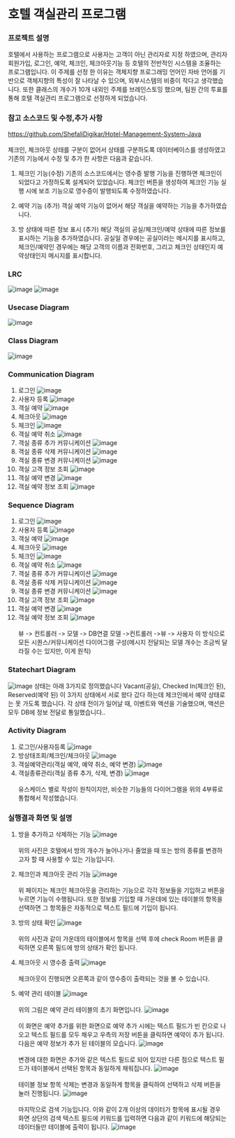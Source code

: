 # 호텔 객실관리 프로그램
### 프로젝트 설명
  호텔에서 사용하는 프로그램으로 사용자는 고객이 아닌 관리자로 지정 하였으며, 관리자 회원가입, 로그인, 예약, 체크인, 체크아웃기능 등 호텔의 전반적인 시스템을 조율하는 프로그램입니다.
이 주제를 선정 한 이유는 객체지향 프로그래밍 언어인 자바 언어를 기반으로 객체지향의 특성이 잘 나타날 수 있으며, 외부시스템의 비중이 작다고 생각했습니다. 또한 클래스의 개수가 10개 내외인 주제를 브레인스토밍 했으며, 팀원 간의 투표를 통해 호텔 객실관리 프로그램으로 선정하게 되었습니다.

### 참고 소스코드 및 수정,추가 사항
https://github.com/ShefaliDigikar/Hotel-Management-System-Java
<br></br>
체크인, 체크아웃 상태를 구분이 없어서 상태를 구분하도록 데이터베이스를 생성하였고 기존의 기능에서 수정 및 추가 한 사항은 다음과 같습니다.
1.	체크인 기능(수정)
기존의 소스코드에서는 영수증 발행 기능을 진행하면 체크인이 되었다고 가정하도록 설계되어 있었습니다. 체크인 버튼을 생성하여 체크인 기능 실행 시에 보조 기능으로 영수증이 발행되도록 수정하였습니다.

2.	예약 기능 (추가)
객실 예약 기능이 없어서 해당 객실을 예약하는 기능을 추가하였습니다.

3.	방 상태에 따른 정보 표시 (추가)
해당 객실의 공실/체크인/예약 상태에 따른 정보를 표시하는 기능을 추가하였습니다. 공실일 경우에는 공실이라는 메시지를 표시하고, 체크인/예약인 경우에는 해당 고객의 이름과 전화번호, 그리고 체크인 상태인지 예약상태인지 메시지를 표시합니다.

### LRC
![image](https://github.com/user-attachments/assets/f76b0dba-ae52-4c1d-9955-011b831320ae)
![image](https://github.com/user-attachments/assets/54212608-c5f7-40d5-bb93-8d93aa59fa50)

### Usecase Diagram
![image](https://github.com/user-attachments/assets/c7037d8c-7824-499b-9b21-48bf88128452)

### Class Diagram
![image](https://github.com/user-attachments/assets/4558f236-8ac1-4c54-988a-9ff39e256cca)

### Communication Diagram
1.	로그인
![image](https://github.com/user-attachments/assets/ffd22e16-1abd-41d7-a955-df3fec2188a4)
2.	사용자 등록
![image](https://github.com/user-attachments/assets/c4def41e-64c2-4750-b743-31a29db8b00b)
3.	객실 예약
![image](https://github.com/user-attachments/assets/26336372-e030-480c-82c3-23ce969703da)
4.	체크아웃
![image](https://github.com/user-attachments/assets/499a54ef-0714-437a-a1a2-3970f03a748b)
5.	체크인
![image](https://github.com/user-attachments/assets/cd28bbec-49cf-4e16-aad4-6d99d5ff819f)
6.	객실 예약 취소
![image](https://github.com/user-attachments/assets/f158b510-388f-4dea-a3a1-dbc378fd6326)
7.	객실 종류 추가 커뮤니케이션
![image](https://github.com/user-attachments/assets/66a2e429-1bc5-4151-83a2-a3697a326c38)
8.	객실 종류 삭제 커뮤니케이션
![image](https://github.com/user-attachments/assets/16380266-4028-4403-b853-2463894d3ca5)
9.	객실 종류 변경 커뮤니케이션
![image](https://github.com/user-attachments/assets/d2fb3243-e072-4402-89c5-334965a47fa3)
10.	 객실 고객 정보 조회
![image](https://github.com/user-attachments/assets/9cf5da4b-b7fc-4900-a470-925bc50c48ee)
11.	 객실 예약 변경
![image](https://github.com/user-attachments/assets/bef44870-f53f-4026-84b1-a0d87507de6a)
12.	객실 예약 정보 조회
![image](https://github.com/user-attachments/assets/6ddbaacc-721a-4991-aa00-ed58eacfc51e)

### Sequence Diagram
1.	로그인
![image](https://github.com/user-attachments/assets/6b9fc549-596f-470b-96b6-7c31a812b8e1)
2.	사용자 등록
![image](https://github.com/user-attachments/assets/a2c046f0-4b72-4b4b-9c63-e2b9ccfeb95f)
3.	객실 예약
![image](https://github.com/user-attachments/assets/b4ccdf9b-5130-4e19-b370-41de24299f7d)
4.	체크아웃
![image](https://github.com/user-attachments/assets/a8329d8d-3c23-42a7-b168-d00903eef7fe)
5.	체크인
![image](https://github.com/user-attachments/assets/ddaecc2f-bf21-4537-9336-d1142bc8497b)
6.	객실 예약 취소
![image](https://github.com/user-attachments/assets/766befd9-8c34-4203-a7b6-ca0bfd5be735)
7.	객실 종류 추가 커뮤니케이션
![image](https://github.com/user-attachments/assets/4724782d-368e-47d2-9fe2-8a1bb5b85574)
8.	객실 종류 삭제 커뮤니케이션
![image](https://github.com/user-attachments/assets/a885ca7e-b969-4bdd-bdb7-9d6b437953e6)
9.	객실 종류 변경 커뮤니케이션
![image](https://github.com/user-attachments/assets/c8b84dcd-b91e-4534-9df9-30ce9cf9bedb)
10.	 객실 고객 정보 조회
![image](https://github.com/user-attachments/assets/f47941d3-37af-479b-af95-2ce94f6f4cc2)
11.	 객실 예약 변경
![image](https://github.com/user-attachments/assets/89bb31e4-3568-4fc5-9ede-ccf5bf145b7c)
12.	 객실 예약 정보 조회
![image](https://github.com/user-attachments/assets/44a04a6e-b9b6-4a4f-9f51-c92c868a272b)
<br></br>
뷰 -> 컨트롤러 -> 모델 -> DB연결 모델 ->컨트롤러 ->뷰 -> 사용자
이 방식으로 모든 시퀀스/커뮤니케이션 다이어그램 구성(메시지 전달되는 모델 개수는 조금씩 달라질 수는 있지만, 이게 원칙)

### Statechart Diagram
![image](https://github.com/user-attachments/assets/8fdd4567-26c0-49db-8adf-920d3e162530)
상태는 아래 3가지로 정의했습니다
Vacant(공실), Checked In(체크인 된), Reserved(예약 된)
이 3가지 상태에서 서로 왔다 갔다 하는데 체크인에서 예약 상태로는 못 가도록 했습니다.
각 상태 전이가 일어날 때, 이벤트와 액션을 기술했으며, 액션은 모두 DB에 정보 전달로 통일했습니다..

### Activity Diagram
1.	로그인/사용자등록
![image](https://github.com/user-attachments/assets/01a53f88-cbcb-4185-9277-6f23ae4b104c)
2.	방상태조회/체크인/체크아웃
![image](https://github.com/user-attachments/assets/3bb2e77b-ce13-43a3-8490-77665b4b2fbb)
3.	객실예약관리(객실 예약, 예약 취소, 예약 변경)
![image](https://github.com/user-attachments/assets/b39d2241-5236-417a-b567-f6851e392b87)
4.	객실종류관리(객실 종류 추가, 삭제, 변경)
![image](https://github.com/user-attachments/assets/204f7b73-fc35-4a10-8858-ada4e108ef86)
<br></br>
유스케이스 별로 작성이 원칙이지만, 비슷한 기능들의 다이어그램을 위의 4부류로 통합해서 작성했습니다.

### 실행결과 화면 및 설명
1. 방을 추가하고 삭제하는 기능
![image](https://github.com/user-attachments/assets/06dcb804-93bb-4a7c-bbdf-866daa32c751)
<br></br>
위의 사진은 호텔에서 방의 개수가 늘어나거나 줄었을 때 또는 방의 종류를 변경하고자 할 때 사용할 수 있는 기능입니다. 

2. 체크인과 체크아웃 관리 기능
![image](https://github.com/user-attachments/assets/0bf8b7a8-3df6-4b11-bc76-ccac5bf837b7)
<br></br>
위 페이지는 체크인 체크아웃을 관리하는 기능으로 각각 정보들을 기입하고 버튼을 누르면 기능이 수행됩니다. 또한 정보를 기입할 때 가운데에 있는 테이블의 항목을 선택하면 그 항목들은 자동적으로 텍스트 필드에 기입이 됩니다.

3. 방의 상태 확인
![image](https://github.com/user-attachments/assets/bf12af64-c37e-4da1-91a4-453bd3f21fcf)
<br></br>
위의 사진과 같이 가운데의 테이블에서 항목을 선택 후에 check Room 버튼을 클릭하면 오른쪽 필드에 방의 상태가 확인 됩니다.

4. 체크아웃 시 영수증 출력
![image](https://github.com/user-attachments/assets/7192e236-b98d-4047-b989-cf0eddcb80cf)
<br></br>
체크아웃이 진행되면 오른쪽과 같이 영수증이 출력되는 것을 볼 수 있습니다.

5. 예약 관리 테이블
![image](https://github.com/user-attachments/assets/c02488b0-9e62-4ee8-9b92-0ff2309dacc1)
<br></br>
위의 그림은 예약 관리 테이블의 초기 화면입니다.
![image](https://github.com/user-attachments/assets/b1cf7c07-78be-4704-ab41-25f564d19e45)
<br></br>
이 화면은 예약 추가를 위한 화면으로 예약 추가 시에는 텍스트 필드가 빈 칸으로 나오고 텍스트 필드를 모두 채우고 우측의 저장 버튼을 클릭하면 예약이 추가 됩니다. 다음은 예약 정보가 추가 된 테이블의 모습니다.
![image](https://github.com/user-attachments/assets/b7babda8-0368-4896-a7f6-0c2a407a5184)
<br></br>
변경에 대한 화면은 추가와 같은 텍스트 필드로 되어 있지만 다른 점으로 텍스트 필드가 테이블에서 선택된 항목과 동일하게 채워집니다.
![image](https://github.com/user-attachments/assets/1f7bf45d-75d9-443e-8b2f-404bbbae201e)
<br></br>
테이블 정보 항목 삭제는 변경과 동일하게 항목을 클릭하여 선택하고 삭제 버튼을 눌러 진행됩니다.
![image](https://github.com/user-attachments/assets/58638a6e-e8cf-4100-bc1e-e832b9b03978)
<br></br>
마지막으로 검색 기능입니다. 이와 같이 2개 이상의 데이터가 항목에 표시될 경우 화면 상단의 검색 텍스트 필드에 키워드를 입력하면 다음과 같이 키워드에 해당되는 데이터들만 테이블에 출력이 됩니다.
![image](https://github.com/user-attachments/assets/8e9897b9-d69e-43df-9de1-323c57e4459c)
<br></br>
